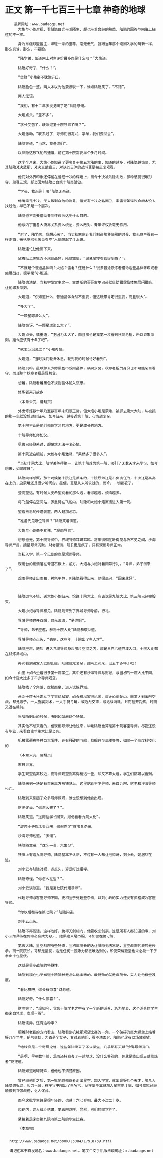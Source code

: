 # 正文 第一千七百三十七章 神奇的地球
        最新网址：www.badaoge.net
          大炮与小炮对视，看陆隐目光带着陌生，却也带着曾经的熟悉，陆隐的回答与网络上描述的不一样。
      
          身为东疆联盟盟主，年轻一辈的至尊，毫无傲气，就跟当年那个刚刚入学的萌新一样，那么真诚，那么，不要脸。
      
          “陆学弟，知道网上对你评价最多的是什么吗？”大炮道。
      
          陆隐好奇了，“什么？”。
      
          “贪财”小炮毫不犹豫开口。
      
          陆隐脸色一整，两人本以为他要反驳一下，谁知陆隐笑了，“不错”。
      
          两人无语。
      
          “我们，有十二年多没见面了吧”陆隐感慨。
      
          大炮点头，“差不多”。
      
          “学长受苦了，联系过第十院导师了吗？”。
      
          大炮激动，“联系过了，导师们很高兴，学弟，我们要回去”。
      
          陆隐笑道，“当然，我送你们”。
      
          以陆隐这艘飞船的速度，前往第十院需要半个多月时间。
      
          这半个月来，大炮小炮知道了更多关于第五大陆的事，知道的越多，对陆隐越惊叹，尤其陆隐对决蓝斯，对决真武夜王，对决刘天沐的战斗更是被反复观看。
      
          他们对外界印象还停留在曾经十决的辉煌上，而今十决被陆隐击败，那种感觉很难形容，颠覆三观，却又因为陆隐出自第十院而骄傲。
      
          “学长，我还是十决”陆隐无奈道。
      
          他确实是十决，无人敢剥夺他的称号，但光有十决之名而已，宇宙青年评议会根本没人找过他，早已不是一个层次。
      
          陆隐也不需要借助青年评议会达到什么目的。
      
          他与内宇宙各大流界关系要么统治，要么敌对，青年评议会毫无作用。
      
          “对了，陆学弟，我想起来了，当初秋寒家让我们制造那种仪器的时候，我无意中看到一样东西，被秋寒老祖亲自看守“大炮想起了什么道。
      
          陆隐连忙让他画下来。
      
          望着纸上黑色的不规则晶体，陆隐皱眉，“这就是你看到的东西？”。
      
          “不就是个普通晶体吗？火焰？雷电？还是什么？很多普通修炼者借助这些晶体修炼或者施展战技，很平常”小炮道。
      
          陆隐也清楚，当初宇堂堂主之一，古蕾斯的哥哥古尔巴赫就借助雷霆晶体施展闪雷箭，让他印象深刻。
      
          大炮道，“你知道什么，普通晶体自然不重要，但这玩意肯定很重要，而且很大”。
      
          “多大？”。
      
          “一颗星球那么大”。
      
          陆隐惊讶，“一颗星球那么大？”。
      
          大炮点头，慎重道，“正因为太大了，而且那也是我第一次看到秋寒老祖，所以印象深刻，距今应该有十年了吧”。
      
          “我怎么没见过？”小炮奇怪。
      
          大炮道，“当时我们轮流休息，轮到我的时候恰好看到”。
      
          陆隐沉吟，星球那么大的黑色不规则晶体，确实少见，秋寒老祖的身份也不可能亲自看守，而且那个秋寒老祖是冒牌货。
      
          想着，陆隐看着黑色不规则晶体陷入沉思。
      
          修炼者离开故乡
      
          （本章未完，请翻页）
      
          外出修炼数十年乃至数百年未归很正常，但大炮小炮是蒙难，被抓去第六大陆，从被抓的那一刻就没想过能归来，如今归来，越接近第十院，心情越复杂。
      
          第十院不止是他们修炼学习的地方，更是成长的地方。
      
          十院导师如师如父。
      
          尽管已经联系过，却依然无法平复心情。
      
          第十院近在眼前，大炮与小炮激动，“果然多了很多人”。
      
          “当初十院大比，陆学弟争得第一，让第十院成为第一院，吸引了无数天才来学习，如今想来，如同昨日”。
      
          陆隐同样感慨，那个时候第十院还是萧条的，十院导师还是不负责任的，十决还是高高在上的，启蒙境还是很少听闻的，星使，更是从未听说过的，而今，一切都变了。
      
          登高望远，有时候人更希望别看的那么远，看得越远，烦恼越多。
      
          将飞船停在空间站，罗皇待在飞船内，陆隐和大炮小炮直接进入第十院。
      
          望着熟悉的传送装置，两人越加忐忑。
      
          “准备先见哪位导师？”陆隐笑着问道。
      
          大炮与小炮毫不犹豫，“观雨导师”。
      
          想想也是，第十院导师中，界域导师耳聋耳鸣，常年徘徊在听得见与听不见之间，沙海导师严厉，摘星导师沉默，财老猥琐，院长更是疯了，只有观雨导师正常。
      
          当初入学，第一个见到的也是观雨导师。
      
          观雨台的雨滴落在青苔石板上，前方，大炮与小炮对着雨幕行礼，“导师，弟子回来了”。
      
          观雨导师走出雨幕，神色平静，但陆隐看得出来，他很高兴，“回来就好”。
      
          …
      
          陆隐运气不错，送大炮小炮归来，恰逢十院大比，应该说是九院大比，第三院已经被毁灭。
      
          大炮小炮与导师相见，陆隐则来到了界域导师身前，行礼。
      
          界域导师睁开双眼，目光浑浊，“是你啊”。
      
          “导师，弟子应邀，参观十院大比”陆隐恭敬回道。
      
          界域导师点点头，“去吧，这些年，十院出了些人才”。
      
          陆隐应声，随后 进入界域导师身后那片空间之内，那是三界六道界域入口，十院大比都在试炼界域内。
      
          再次看到高耸入云的山崖，陆隐目光复杂，距离上次来，过去十多年了吧！
      
          山崖上如今坐着很多第十院学生，其中还有沙海导师与财老，与当初的十院大比不同，如今十院大比多了不少导师观望。
      
          陆隐找了个角落，盘膝而坐，进入试炼界域。
      
          此次十院大比定在了天道机械冢，如今机械冢很热闹，巨大的齿轮内，两道人影激烈交战，都是男子，一人施展剑术，一人手持弓弩，或近战交锋，或远战消耗，时而拉开距离，时而又近在眼前。
      
          当陆隐到达的时候，看到的就是这个场景。
      
          其实他不想来看的，但观雨导师让他过来，毕竟陆隐也算是第十院客座导师，尽管还没有毕业，来看自家学生大比是义务。
      
          机械冢遍布各种巨大零件，还有残破的飞船，战舰甚至高楼等等，如同一个高度科技化的
      
          （本章未完，请翻页）
      
          末日世界。
      
          学生观望距离较近，而导师观望则离得稍远一些，却又不算太远，学生们都可以看到。
      
          陆隐来到一块足有百米高方形铁块上，这里站着不少导师，来自九院，财老和沙海导师也在。
      
          陆隐到来引起了众多导师惊讶，谁也没想到他会出现。
      
          财老诧异，“你怎么来了？”。
      
          陆隐笑道，“送两位学长回来，顺便看看九院大比”。
      
          “那两小子能活着回来，谢谢你了”财老复杂道。
      
          沙海导师也道，“多谢”。
      
          陆隐随意道，“这么一谢，太生分”。
      
          铁块上有着九院导师，陆隐基本不认识，不过有一人却让他惊讶，刘小云，她居然在这。
      
          刘小云与陆隐对视，点点头，算是打过招呼。
      
          陆隐奇怪，“你怎么在这？”。
      
          刘小云淡淡道，“我是第七院代理导师”。
      
          代理导师与客座导师不同，更相当于处理些杂物，以刘小云的实力还没有资格成为客座导师。
      
          “你以后都待在第七院？”陆隐问道。
      
          刘小云点头。
      
          陆隐不再说话，这样也好，免得刀剑相向，他要收复剑宗，这是所有人都知道的事，刘小云如果待在剑宗必会成为敌人，结果也只是臣服，不如留在第七院。
      
          第五大陆，星空战院有些特殊，当初疯院长的话让陆隐无法忘记，星空战院代表的是传承，而十院院长，可都是星使，这是任何一股势力都很难达到的，即便荣耀殿堂也未必能一下子拿出十位星使。
      
          这就是星空战院的特殊性。
      
          陆隐到现在也不知道十院院长是怎么选出来的，最特殊的就是疯院长，实力让他有些没底。
      
          “看比赛吧，你会有惊喜”财老道。
      
          陆隐好奇，“什么惊喜？”。
      
          财老笑了，“现如今，我第十院学生之中有了一个新的派系，名为地表，这个派系的学生都来自地球，表现不俗”。
      
          陆隐诧异，还有这种事？
      
          顺着财老指的方向看去，陆隐看到机械冢观望比赛的一角，一个破碎的巨大螺丝上站着好几个学生，朝气蓬勃，为首是个女子，背对着他们，看不清面容，陆隐也没有以场域观望。
      
          “地球真是一个奇异之地，这些年陆续来了不少学生，几乎都有天赋”沙海导师开口。
      
          “是啊，早在数年前，观雨还特意去了一趟地球，没什么特别的，但就是能出现天赋修炼者”财老道。
      
          陆隐知道地球特殊，但他也不清楚原因。
      
          曾经继他们之后，第一批地球修炼者走出星空，加入宇堂，就出现好几个天才，那几人陆隐也听过，实力不弱，在宇宙中闯出了些名气，从宇堂毕业就加入星空第十院，如今貌似已经触摸到百强战榜，让人诧异。
      
          而今这批学生算是很年轻的，也就十六七岁吧，最大不过二十岁。
      
          齿轮内，两人战斗落幕，第五院欢呼，显然，他们的同学胜了。
      
          紧接着是来自第九院与第二院的学生比赛。
      
          （本章完）
      
      
      http://www.badaoge.net/book/13084/17918739.html
      
      请记住本书首发域名：www.badaoge.net。笔尖中文手机版阅读网址：m.badaoge.net